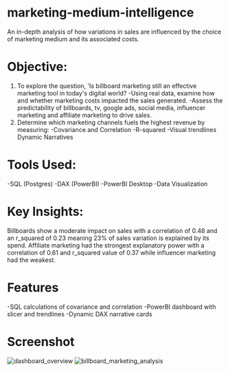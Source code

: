 # marketing-medium-intelligence
An in-depth analysis of how variations in sales are influenced by the choice of marketing medium and its associated costs.

# Objective:
1. To explore the question, 'Is billboard marketing still an effective marketing tool in today's digital world? 
  -Using real data, examine how and whether marketing costs impacted the sales generated. 
  -Assess the predictability of billboards, tv, google ads, social media, influencer marketing and affiliate marketing to drive sales.
2. Determine which marketing channels fuels the highest revenue by measuring:
   -Covariance and Correlation
   -R-squared
   -Visual trendlines
   Dynamic Narratives

# Tools Used:
-SQL (Postgres)
-DAX (PowerBI)
-PowerBI Desktop
-Data Visualization

# Key Insights:
Billboards show a moderate impact on sales with a correlation of 0.48 and an r_squared of 0.23 meaning 23% of sales variation is explained by its spend.
Affiliate marketing had the strongest explanatory power with a correlation of 0.61 and r_squared value of 0.37 while influencer marketing had the weakest.

# Features
-SQL calculations of covariance and correlation
-PowerBI dashboard with slicer and trendlines
-Dynamic DAX narrative cards

# Screenshot
![dashboard_overview](https://github.com/user-attachments/assets/df1f8ca2-3be0-49f5-bbf6-199c32ea2ab1)
![billboard_marketing_analysis](https://github.com/user-attachments/assets/8c489daf-0af0-4394-b53b-b064ede895eb)

